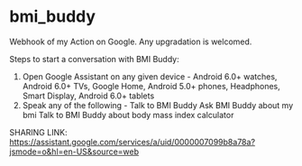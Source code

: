 # bmi_buddy
Webhook of my Action on Google. Any upgradation is welcomed.

Steps to start a conversation with BMI Buddy:
1. Open Google Assistant on any given device -
  Android 6.0+ watches,
  Android 6.0+ TVs,
  Google Home,
  Android 5.0+ phones,
  Headphones,
  Smart Display,
  Android 6.0+ tablets
2. Speak any of the following -
  Talk to BMI Buddy
  Ask BMI Buddy about my bmi
  Talk to BMI Buddy about body mass index calculator
  
  
SHARING LINK: https://assistant.google.com/services/a/uid/0000007099b8a78a?jsmode=o&hl=en-US&source=web

